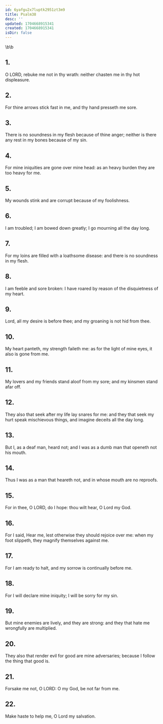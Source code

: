 ```yaml
---
id: 6yafgu2x7luptk2951zt3m9
title: Psalm38
desc: ''
updated: 1704668915341
created: 1704668915341
isDir: false
---
```

\b\b
## 1.
O LORD, rebuke me not in thy wrath: neither chasten me in thy hot displeasure.
## 2.
For thine arrows stick fast in me, and thy hand presseth me sore.
## 3.
There is no soundness in my flesh because of thine anger; neither is there any rest in my bones because of my sin.
## 4.
For mine iniquities are gone over mine head: as an heavy burden they are too heavy for me.
## 5.
My wounds stink and are corrupt because of my foolishness.
## 6.
I am troubled; I am bowed down greatly; I go mourning all the day long.
## 7.
For my loins are filled with a loathsome disease: and there is no soundness in my flesh.
## 8.
I am feeble and sore broken: I have roared by reason of the disquietness of my heart.
## 9.
Lord, all my desire is before thee; and my groaning is not hid from thee.
## 10.
My heart panteth, my strength faileth me: as for the light of mine eyes, it also is gone from me.
## 11.
My lovers and my friends stand aloof from my sore; and my kinsmen stand afar off.
## 12.
They also that seek after my life lay snares for me: and they that seek my hurt speak mischievous things, and imagine deceits all the day long.
## 13.
But I, as a deaf man, heard not; and I was as a dumb man that openeth not his mouth.
## 14.
Thus I was as a man that heareth not, and in whose mouth are no reproofs.
## 15.
For in thee, O LORD, do I hope: thou wilt hear, O Lord my God.
## 16.
For I said, Hear me, lest otherwise they should rejoice over me: when my foot slippeth, they magnify themselves against me.
## 17.
For I am ready to halt, and my sorrow is continually before me.
## 18.
For I will declare mine iniquity; I will be sorry for my sin.
## 19.
But mine enemies are lively, and they are strong: and they that hate me wrongfully are multiplied.
## 20.
They also that render evil for good are mine adversaries; because I follow the thing that good is.
## 21.
Forsake me not, O LORD: O my God, be not far from me.
## 22.
Make haste to help me, O Lord my salvation.
